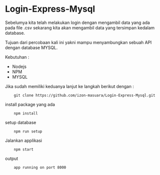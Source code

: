 # Login-Express-Mysql

Sebelumya kita telah melakukan login dengan mengambil data yang ada pada file .csv sekarang kita akan mengambil data yang tersimpan kedalam database.

Tujuan dari percobaan kali ini yakni mampu menyambungkan sebuah API dengan database MYSQL.

Kebutuhan :

+ Nodejs
+ NPM
+ MYSQL

Jika sudah memiliki keduanya lanjut ke langkah berikut dengan :

```
    git clone https://github.com/izon-masuara/Login-Express-Mysql.git
```

install package yang ada 
```
    npm install
```

setup database
```
    npm run setup
```

Jalankan applikasi
```
    npm start
```

output

```
    app running on port 8000
```